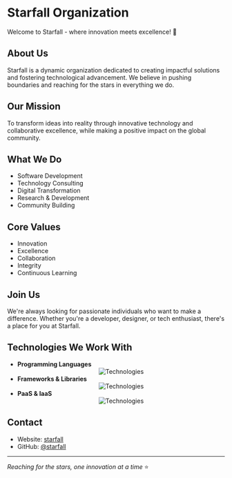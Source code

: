 # Starfall Organization

Welcome to Starfall - where innovation meets excellence! 🌟

## About Us

Starfall is a dynamic organization dedicated to creating impactful solutions and fostering technological advancement. We believe in pushing boundaries and reaching for the stars in everything we do.

## Our Mission

To transform ideas into reality through innovative technology and collaborative excellence, while making a positive impact on the global community.

## What We Do

- Software Development
- Technology Consulting
- Digital Transformation
- Research & Development
- Community Building

## Core Values

- Innovation
- Excellence
- Collaboration
- Integrity
- Continuous Learning

## Join Us

We're always looking for passionate individuals who want to make a difference. Whether you're a developer, designer, or tech enthusiast, there's a place for you at Starfall.

## Technologies We Work With

- **Programming Languages**
    <div align="center">
    <img src="https://skillicons.dev/icons?i=python,cs,dart,java,js,ts,bash" alt="Technologies" />
    </div>
- **Frameworks & Libraries**
    <div align="center">
    <img src="https://skillicons.dev/icons?i=react,next,tailwind,flutter,nodejs,svelte,deno,selenium,flask,fastapi" alt="Technologies" />
    </div>
- **PaaS & IaaS**
    <div align="center">
    <img src="https://skillicons.dev/icons?i=docker,kubernetes,firebase,vercel,netlify,cloudflare" alt="Technologies" />
    </div>
## Contact
- Website: [starfall](https://starfall-org.netlify.app)
- GitHub: [@starfall](https://github.com/starfall)

---

_Reaching for the stars, one innovation at a time_ ⭐
